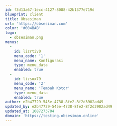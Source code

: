 ```yaml
---
id: f3d13a67-1ecc-4127-8088-42b1377e719d
blueprint: client
title: Obsesiman
url: 'https://obsesiman.com'
color: '#004BAB'
logo:
  - obsesiman.png
menus:
  -
    id: lizrtiv0
    menu_code: '1'
    menu_name: Konfigurasi
    type: menu_data
    enabled: true
  -
    id: lizsox79
    menu_code: '2'
    menu_name: 'Tembak Kotor'
    type: menu_data
    enabled: true
author: e2b47729-545e-4738-8fe2-8f2d3902ad49
updated_by: e2b47729-545e-4738-8fe2-8f2d3902ad49
updated_at: 1687273704
domain: 'https://testing.obsesiman.online'
---
```

